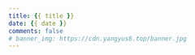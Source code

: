```yaml
---
title: {{ title }}
date: {{ date }}
comments: false
# banner_img: https://cdn.yangyus8.top/banner.jpg
---
```

